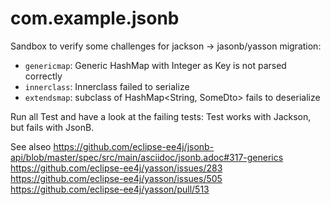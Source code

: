 # com.example.jsonb

Sandbox to verify some challenges for jackson -> jasonb/yasson migration:
* ```genericmap```: Generic HashMap with Integer as Key is not parsed correctly
* ```innerclass```: Innerclass failed to serialize
* ```extendsmap```: subclass of HashMap<String, SomeDto> fails to deserialize

Run all Test and have a look at the failing tests: Test works with Jackson, but fails with JsonB.

See alseo
https://github.com/eclipse-ee4j/jsonb-api/blob/master/spec/src/main/asciidoc/jsonb.adoc#317-generics
https://github.com/eclipse-ee4j/yasson/issues/283
https://github.com/eclipse-ee4j/yasson/issues/505
https://github.com/eclipse-ee4j/yasson/pull/513

